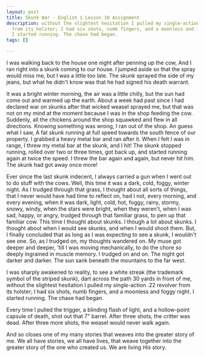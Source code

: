 ```yaml
---
layout: post
title: Skunk War - English 1 Lesson 10 Assignment
description: without the slightest hesitation I pulled my single-action .22 revolver
  from its holster; I had six shots, numb fingers, and a moonless and foggy night.
  I started running. The chase had began.
tags: []

---
```

I was walking back to the house one night after penning up the cow, And I ran right into a skunk coming to our house. I jumped aside so that the spray would miss me, but I was a little too late. The skunk sprayed the side of my jeans, but what he didn't know was that he had signed his death warrant.

It was a bright winter morning, the air was a little chilly, but the sun had come out and warmed up the earth. About a week had past since I had declared war on skunks after that wicked weasel sprayed me, but that was not on my mind at the moment because I was in the shop feeding the cow. Suddenly, all the chickens around the shop squawked and flew in all directions. Knowing something was wrong, I ran out of the shop. An guess what I saw, A fat skunk running at full speed towards the south fence of our property. I grabbed a heavy metal bar and ran after it. When I felt I was in range, I threw my metal bar at the skunk, and I hit! The skunk stopped running, rolled over two or three times, got back up, and started running again at twice the speed. I threw the bar again and again, but never hit him. The skunk had got away once more!

Ever since the last skunk indecent, I always carried a gun when I went out to do stuff with the cows. Well, this time it was a dark, cold, foggy, winter night. As I trudged through that grass, I thought about all sorts of things, that I never would have had time to reflect on, had I not, every morning, and every evening, when it was dark, light, cold, hot, foggy, rainy, stormy, snowy, windy, when the stars were bright, when they weren't, when I was sad, happy, or angry, trudged through that familiar grass, to pen up that familiar cow. This time I thought about skunks. I though a lot about skunks. I thought about when I would see skunks, and when I would shoot them. But, I finally concluded that as long as I was expecting to see a skunk, I wouldn't see one. So, as I trudged on, my thoughts wandered on. My muse got deeper and deeper, 'till I was moving mechanically, to do the chore so deeply ingrained in muscle memory. I trudged on and on. The night got darker and darker. The sun sank beneath the mountains to the far west.

I was sharply awakened to reality, to see a white streak (the trademark symbol of the striped skunk), dart across the path 30 yards in front of me, without the slightest hesitation I pulled my single-action .22 revolver from its holster; I had six shots, numb fingers, and a moonless and foggy night. I started running. The chase had began.

Every time I pulled the trigger, a blinding flash of light, and a hollow-point capsule of  death, shot out that 7" barrel. After three shots, the critter was dead. After three more shots, the weasel would never walk again.

And so closes one of my many stories that weaves into the greater story of me. We all have stories, we all have lives, that weave together into the greater story of the one who created us. We are living _His_ story.